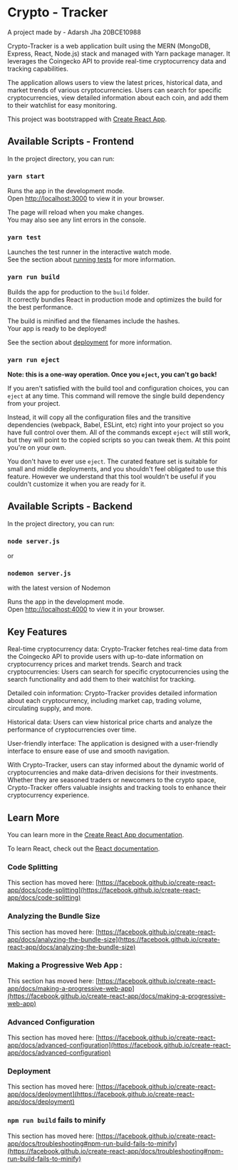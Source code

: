 # Crypto - Tracker

A project made by - Adarsh Jha 20BCE10988

Crypto-Tracker is a web application built using the MERN (MongoDB, Express, React, Node.js) stack and managed with Yarn package manager. It leverages the Coingecko API to provide real-time cryptocurrency data and tracking capabilities.

The application allows users to view the latest prices, historical data, and market trends of various cryptocurrencies. Users can search for specific cryptocurrencies, view detailed information about each coin, and add them to their watchlist for easy monitoring.

This project was bootstrapped with [Create React App](https://github.com/facebook/create-react-app).


## Available Scripts - Frontend

In the project directory, you can run:

### `yarn start`

Runs the app in the development mode.\
Open [http://localhost:3000](http://localhost:3000) to view it in your browser.

The page will  reload when you make changes.\
You may also see any lint errors in the console.

### `yarn test`

Launches the test runner in the interactive watch mode.\
See the section about [running tests](https://facebook.github.io/create-react-app/docs/running-tests) for more information.

### `yarn run build`

Builds the app for production to the `build` folder.\
It correctly bundles React in production mode and optimizes the build for the best performance.

The build is minified and the filenames include the hashes.\
Your app is ready to be deployed!

See the section about [deployment](https://facebook.github.io/create-react-app/docs/deployment) for more information.

### `yarn run eject`

**Note: this is a one-way operation. Once you `eject`, you can't go back!**

If you aren't satisfied with the build tool and configuration choices, you can `eject` at any time. This command will remove the single build dependency from your project.

Instead, it will copy all the configuration files and the transitive dependencies (webpack, Babel, ESLint, etc) right into your project so you have full control over them. All of the commands except `eject` will still work, but they will point to the copied scripts so you can tweak them. At this point you're on your own.

You don't have to ever use `eject`. The curated feature set is suitable for small and middle deployments, and you shouldn't feel obligated to use this feature. However we understand that this tool wouldn't be useful if you couldn't customize it when you are 
ready for it.


## Available Scripts - Backend

In the project directory, you can run:

### `node server.js`
or
### `nodemon server.js`
with the latest version of Nodemon

Runs the app in the development mode.\
Open [http://localhost:4000](http://localhost:4000) to view it in your browser.

## Key Features 

Real-time cryptocurrency data: Crypto-Tracker fetches real-time data from the Coingecko API to provide users with up-to-date information on cryptocurrency prices and market trends.
Search and track cryptocurrencies: Users can search for specific cryptocurrencies using the search functionality and add them to their watchlist for tracking.

Detailed coin information: Crypto-Tracker provides detailed information about each cryptocurrency, including market cap, trading volume, circulating supply, and more.

Historical data: Users can view historical price charts and analyze the performance of cryptocurrencies over time.

User-friendly interface: The application is designed with a user-friendly interface to ensure ease of use and smooth navigation.

With Crypto-Tracker, users can stay informed about the dynamic world of cryptocurrencies and make data-driven decisions for their investments. Whether they are seasoned traders or newcomers to the crypto space, Crypto-Tracker offers valuable insights and tracking tools to enhance their cryptocurrency experience.


## Learn More

You can learn more in the [Create React App documentation](https://facebook.github.io/create-react-app/docs/getting-started).

To learn React, check out the [React documentation](https://reactjs.org/).

### Code Splitting

This section has moved here: [https://facebook.github.io/create-react-app/docs/code-splitting](https://facebook.github.io/create-react-app/docs/code-splitting)

### Analyzing the Bundle Size

This section has moved here: [https://facebook.github.io/create-react-app/docs/analyzing-the-bundle-size](https://facebook.github.io/create-react-app/docs/analyzing-the-bundle-size)

### Making a Progressive Web App :

This section has moved here: [https://facebook.github.io/create-react-app/docs/making-a-progressive-web-app](https://facebook.github.io/create-react-app/docs/making-a-progressive-web-app)

### Advanced Configuration

This section has moved here: [https://facebook.github.io/create-react-app/docs/advanced-configuration](https://facebook.github.io/create-react-app/docs/advanced-configuration)

### Deployment

This section has moved here: [https://facebook.github.io/create-react-app/docs/deployment](https://facebook.github.io/create-react-app/docs/deployment)

### `npm run build` fails to minify

This section has moved here: [https://facebook.github.io/create-react-app/docs/troubleshooting#npm-run-build-fails-to-minify](https://facebook.github.io/create-react-app/docs/troubleshooting#npm-run-build-fails-to-minify)
